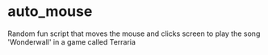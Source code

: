 # auto_mouse
Random fun script that moves the mouse and clicks screen to play the song 'Wonderwall' in a game called Terraria
